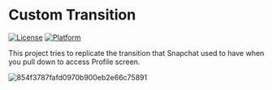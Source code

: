 # Custom Transition

[![License](https://img.shields.io/cocoapods/l/ElasticTransition.svg?style=flat)](http://cocoapods.org/pods/ElasticTransition)
[![Platform](https://img.shields.io/cocoapods/p/ElasticTransition.svg?style=flat)](http://cocoapods.org/pods/ElasticTransition)

This project tries to replicate the transition that Snapchat used to have when you pull down to access Profile screen.


![854f3787fafd0970b900eb2e66c75891](https://user-images.githubusercontent.com/569085/209662112-ff318221-6495-46b1-bb3e-6d83105bbb98.gif)
